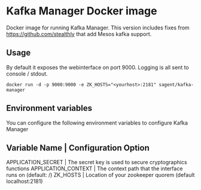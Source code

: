 # Kafka Manager Docker image

Docker image for running Kafka Manager. This version includes fixes from https://github.com/stealthly that add Mesos kafka support.

## Usage
By default it exposes the webinterface on port 9000. Logging is all sent to console / stdout.

```
docker run -d -p 9000:9000 -e ZK_HOSTS="<yourhost>:2181" sagent/kafka-manager
```

## Environment variables

You can configure the following environment variables to configure Kafka Manager

Variable Name       | Configuration Option
------------------------------------
APPLICATION_SECRET  | The secret key is used to secure cryptographics functions
APPLICATION_CONTEXT | The context path that the interface runs on (default: /)
ZK_HOSTS            | Location of your zookeeper quorem (default localhost:2181)